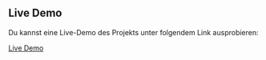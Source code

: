 ## Live Demo

Du kannst eine Live-Demo des Projekts unter folgendem Link ausprobieren:

[Live Demo](https://julius1111.github.io/PV-Rechner/)
